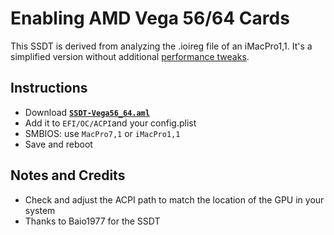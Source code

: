 # Enabling AMD Vega 56/64 Cards

This SSDT is derived from analyzing the .ioireg file of an iMacPro1,1. It's a simplified version without additional [performance tweaks](https://github.com/5T33Z0/OC-Little-Translated/tree/main/11_Graphics/GPU/AMD_Radeon_Tweaks).

## Instructions

- Download [**`SSDT-Vega56_64.aml`**](https://github.com/5T33Z0/OC-Little-Translated/blob/main/11_Graphics/GPU/AMD_Vega/SSDT-Vega56_64.aml?raw=true) 
- Add it to `EFI/OC/ACPI`and your config.plist
- SMBIOS: use `MacPro7,1` or `iMacPro1,1`
- Save and reboot

## Notes and Credits
- Check and adjust the ACPI path to match the location of the GPU in your system
- Thanks to Baio1977 for the SSDT
